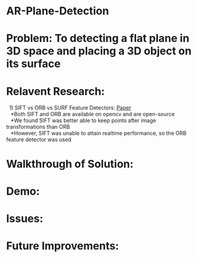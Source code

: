 # AR-Plane-Detection
# Problem: To detecting a flat plane in 3D space and placing a 3D object on its surface

# Relavent Research:
&nbsp;&nbsp;1) SIFT vs ORB vs SURF Feature Detectors: [Paper](https://arxiv.org/abs/1710.02726)  
&nbsp;&nbsp;&nbsp;*Both SIFT and ORB are available on opencv and are open-source  
&nbsp;&nbsp;&nbsp;*We found SIFT was better able to keep points after image transformations than ORB  
&nbsp;&nbsp;&nbsp;*However, SIFT was unable to attain realtime performance, so the ORB feature detector was used  

# Walkthrough of Solution:

# Demo:  

# Issues:

# Future Improvements: 
